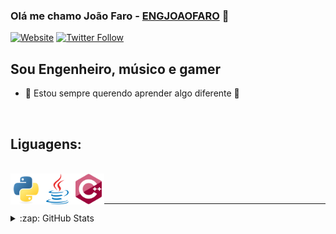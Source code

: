 ### Olá me chamo João Faro - [ENGJOAOFARO][website] 👋
[![Website](https://img.shields.io/website?label=joaofaro.eng.br&style=for-the-badge&url=https%3A%2F%2Fjoaofaro.eng.br)](https://joaofaro.eng.br)
[![Twitter Follow](https://img.shields.io/twitter/follow/joaobremgartner?color=1DA1F2&logo=twitter&style=for-the-badge)](https://twitter.com/joaobremgartner)

## Sou Engenheiro, músico e gamer

- 🌱 Estou sempre querendo aprender algo diferente 🤣

<br />

## Liguagens:
<br/>
<img align="left" src="images/python-original.svg" alt="python" width="50"/>
<img align="left" src="images/java-original.svg" alt="java" width="50"/>
<img align="left" src="images/cplusplus-original.svg" alt="cplus" width="50"/>
<br />
<br />


---

<details>
  <summary>:zap: GitHub Stats</summary>
  <img align="left" alt="engjoaofaro's GitHub Stats" src="https://github-readme-stats.vercel.app/api?username=engjoaofaro&show_icons=true&hide_border=true&theme=radical" />
</details>

[website]: https://joaofaro.eng.br